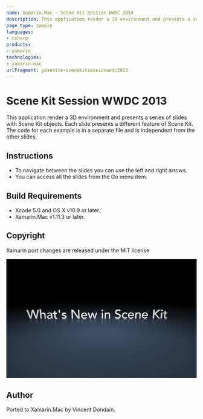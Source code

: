```yaml
---
name: Xamarin.Mac - Scene Kit Session WWDC 2013
description: This application render a 3D environment and presents a series of slides with Scene Kit objects. Each slide presents a different feature of Scene...
page_type: sample
languages:
- csharp
products:
- xamarin
technologies:
- xamarin-mac
urlFragment: yosemite-scenekitsessionwwdc2013
---
```

# Scene Kit Session WWDC 2013

This application render a 3D environment and presents a series of slides with Scene Kit objects. Each slide presents a different feature of Scene Kit. The code for each example is in a separate file and is independent from the other slides.

## Instructions

* To navigate between the slides you can use the left and right arrows.
* You can access all the slides from the Go menu item.

## Build Requirements

* Xcode 5.0 and OS X v10.9 or later.
* Xamarin.Mac v1.11.3 or later.

## Copyright

Xamarin port changes are released under the MIT license

![Scene Kit Session WWDC 2013 application screenshot](Screenshots/0.png "Scene Kit Session WWDC 2013 application screenshot")

## Author
  
Ported to Xamarin.Mac by Vincent Dondain.
